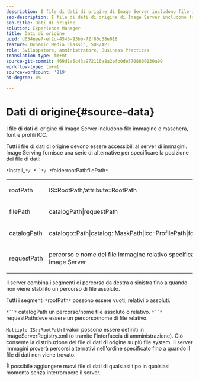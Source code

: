 ```yaml
---
description: I file di dati di origine di Image Server includono file immagine e maschera, font e profili ICC.
seo-description: I file di dati di origine di Image Server includono file immagine e maschera, font e profili ICC.
seo-title: Dati di origine
solution: Experience Manager
title: Dati di origine
uuid: d654eee7-ef2d-4546-93bb-72f80c38e018
feature: Dynamic Media Classic, SDK/API
role: Sviluppatore, amministratore, Business Practices
translation-type: tm+mt
source-git-commit: 469d1a5c43a972116a8a2efb0de5708800130a99
workflow-type: tm+mt
source-wordcount: '219'
ht-degree: 0%

---
```



# Dati di origine{#source-data}

I file di dati di origine di Image Server includono file immagine e maschera, font e profili ICC.

Tutti i file di dati di origine devono essere accessibili al server di immagini. Image Serving fornisce una serie di alternative per specificare la posizione dei file di dati:

`*`install_`*/ *``*/ *`folderrootPathfilePath`*`

<table id="simpletable_26686444C7EF46D6BC4C0490C8010BF9"> 
 <tr class="strow"> 
  <td class="stentry"> <p><span class="codeph"> <span class="varname"> rootPath</span></span> </p></td> 
  <td class="stentry"> <p><span class="codeph"> IS::RootPath/attribute::RootPath</span> </p></td> 
 </tr> 
 <tr class="strow"> 
  <td class="stentry"> <p><span class="codeph"> <span class="varname"> filePath  </span></span> </p></td> 
  <td class="stentry"> <p><span class="codeph"> catalogPath|requestPath</span> </p></td> 
 </tr> 
 <tr class="strow"> 
  <td class="stentry"> <p><span class="codeph"> <span class="varname"> catalogPath</span></span> </p></td> 
  <td class="stentry"> <p><span class="codeph"> catalogo::Path|catalog::MaskPath|icc::ProfilePath|font::FontPath|font::MetricsPath</span> </p></td> 
 </tr> 
 <tr class="strow"> 
  <td class="stentry"> <p><span class="codeph"> <span class="varname"> requestPath</span></span> </p></td> 
  <td class="stentry"> <p><span class="codeph"> percorso e nome del file immagine relativo specificati in una richiesta HTTP di Image Server</span> </p></td> 
 </tr> 
</table>

Il server combina i segmenti di percorso da destra a sinistra fino a quando non viene stabilito un percorso di file assoluto.

Tutti i segmenti `*`rootPath`*` possono essere vuoti, relativi o assoluti.

`*``*` catalogPath un percorso/nome file assoluto o relativo. `*``*` requestPathdeve essere un percorso/nome di file relativo.

`Multiple IS::RootPath` I valori possono essere definiti in ImageServerRegistry.xml (o tramite l&#39;interfaccia di amministrazione). Ciò consente la distribuzione dei file di dati di origine su più file system. Il server immagini proverà percorsi alternativi nell&#39;ordine specificato fino a quando il file di dati non viene trovato.

È possibile aggiungere nuovi file di dati di qualsiasi tipo in qualsiasi momento senza interrompere il server.
